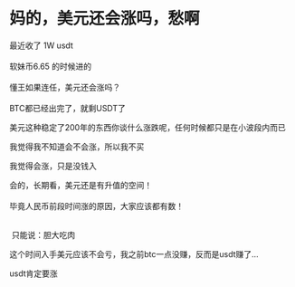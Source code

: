 # 妈的，美元还会涨吗，愁啊


最近收了 1W usdt<br />
<br />
软妹币6.65 的时候进的<br />
<br />
懂王如果连任，美元还会涨吗？<br />
<br />
BTC都已经出完了，就剩USDT了

美元这种稳定了200年的东西你谈什么涨跌呢，任何时候都只是在小波段内而已

我觉得我不知道会不会涨，所以我不买

我觉得会涨，只是没钱入

会的，长期看，美元还是有升值的空间！<br />
<br />
毕竟人民币前段时间涨的原因，大家应该都有数！<br />
<br />
<img src="static/image/smiley/default/lol.gif" smilieid="12" border="0" alt="" /><img src="static/image/smiley/default/lol.gif" smilieid="12" border="0" alt="" /><img src="static/image/smiley/default/lol.gif" smilieid="12" border="0" alt="" />

<img src="static/image/smiley/default/lol.gif" smilieid="12" border="0" alt="" /> 只能说：胆大吃肉

这个时间入手美元应该不会亏，我之前btc一点没赚，反而是usdt赚了…

usdt肯定要涨
